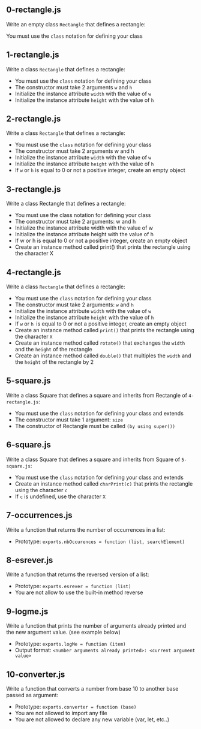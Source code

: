 ## 0-rectangle.js
Write an empty class `Rectangle` that defines a rectangle:

You must use the `class` notation for defining your class

## 1-rectangle.js
Write a class `Rectangle` that defines a rectangle:

- You must use the `class` notation for defining your class
- The constructor must take 2 arguments `w` and `h`
- Initialize the instance attribute `width` with the value of `w`
- Initialize the instance attribute `height` with the value of `h`

## 2-rectangle.js
Write a class `Rectangle` that defines a rectangle:

- You must use the `class` notation for defining your class
- The constructor must take 2 arguments w and h
- Initialize the instance attribute `width` with the value of `w`
- Initialize the instance attribute `height` with the value of `h`
- If `w` or `h` is equal to 0 or not a positive integer, create an empty object

## 3-rectangle.js
Write a class Rectangle that defines a rectangle:

- You must use the class notation for defining your class
- The constructor must take 2 arguments: w and h
- Initialize the instance attribute width with the value of w
- Initialize the instance attribute height with the value of h
- If w or h is equal to 0 or not a positive integer, create an empty object
- Create an instance method called print() that prints the rectangle using the character X

## 4-rectangle.js
Write a class  `Rectangle` that defines a rectangle:

- You must use the  `class`  notation for defining your class
- The constructor must take 2 arguments: `w` and `h`
- Initialize the instance attribute `width` with the value of `w`
- Initialize the instance attribute `height` with the value of `h`
- If `w` or `h `is equal to 0 or not a positive integer, create an empty object
- Create an instance method called `print()` that prints the rectangle using the character `X`
- Create an instance method called `rotate()` that exchanges the `width` and the `height` of the rectangle
- Create an instance method called `double()` that multiples the `width` and the `height` of the rectangle by 2

## 5-square.js
Write a class Square that defines a square and inherits from Rectangle of `4-rectangle.js`:

- You must use the `class` notation for defining your class and extends
- The constructor must take 1 argument: `size`
- The constructor of Rectangle must be called `(by using super())`

## 6-square.js
Write a class Square that defines a square and inherits from Square of `5-square.js`:

- You must use the `class` notation for defining your class and extends
- Create an instance method called `charPrint(c)` that prints the rectangle using the character `c`
- If `c` is undefined, use the character `X`

## 7-occurrences.js
Write a function that returns the number of occurrences in a list:

- Prototype: `exports.nbOccurences = function (list, searchElement)`

## 8-esrever.js
Write a function that returns the reversed version of a list:

- Prototype: `exports.esrever = function (list)`
- You are not allow to use the built-in method reverse

## 9-logme.js
Write a function that prints the number of arguments already printed and the new argument value. (see example below)

- Prototype: `exports.logMe = function (item)`
- Output format: `<number arguments already printed>: <current argument value>`

## 10-converter.js
Write a function that converts a number from base 10 to another base passed as argument:

- Prototype: `exports.converter = function (base)`
- You are not allowed to import any file
- You are not allowed to declare any new variable (var, let, etc..)
